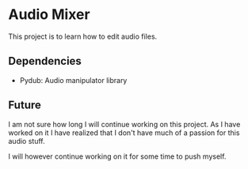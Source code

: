 # Audio Mixer

This project is to learn how to edit audio files.

## Dependencies  

- Pydub: Audio manipulator library

## Future
 I am not sure how long I will continue working on this project. As I have worked on it I have realized that I don't
 have much of a passion for this audio stuff.
 
I will however continue working on it for some time to push myself.